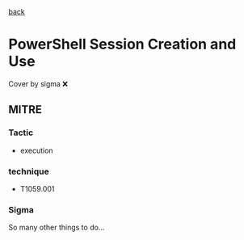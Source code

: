 [back](../index.md)
# PowerShell Session Creation and Use
Cover by sigma :x: 

## MITRE
### Tactic
  - execution

### technique
  - T1059.001

### Sigma

 So many other things to do...